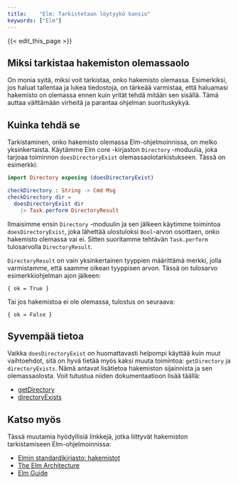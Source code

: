 ```yaml
---
title:    "Elm: Tarkistetaan löytyykö kansio"
keywords: ["Elm"]
---
```


{{< edit_this_page >}}

## Miksi tarkistaa hakemiston olemassaolo

On monia syitä, miksi voit tarkistaa, onko hakemisto olemassa. Esimerkiksi, jos haluat tallentaa ja lukea tiedostoja, on tärkeää varmistaa, että haluamasi hakemisto on olemassa ennen kuin yrität tehdä mitään sen sisällä. Tämä auttaa välttämään virheitä ja parantaa ohjelman suorituskykyä.

## Kuinka tehdä se

Tarkistaminen, onko hakemisto olemassa Elm-ohjelmoinnissa, on melko yksinkertaista. Käytämme Elm core -kirjaston `Directory` -moduulia, joka tarjoaa toiminnon `doesDirectoryExist` olemassaolotarkistukseen. Tässä on esimerkki:

```Elm
import Directory exposing (doesDirectoryExist)

checkDirectory : String -> Cmd Msg
checkDirectory dir =
  doesDirectoryExist dir
    |> Task.perform DirectoryResult
```

Ilmaisimme ensin `Directory` -moduulin ja sen jälkeen käytimme toimintoa `doesDirectoryExist`, joka lähettää ulostuloksi `Bool`-arvon osoittaen, onko hakemisto olemassa vai ei. Sitten suoritamme tehtävän `Task.perform` tulosarvolla `DirectoryResult`.

`DirectoryResult` on vain yksinkertainen tyyppien määrittämä merkki, jolla varmistamme, että saamme oikean tyyppisen arvon. Tässä on tulosarvo esimerkkiohjelman ajon jälkeen:

```
{ ok = True }
```

Tai jos hakemistoa ei ole olemassa, tulostus on seuraava:

```
{ ok = False }
```

## Syvempää tietoa

Vaikka `doesDirectoryExist` on huomattavasti helpompi käyttää kuin muut vaihtoehdot, sitä on hyvä tietää myös kaksi muuta toimintoa: `getDirectory` ja `directoryExists`. Nämä antavat lisätietoa hakemiston sijainnista ja sen olemassaolosta. Voit tutustua niiden dokumentaatioon lisää täällä:

- [getDirectory](https://package.elm-lang.org/packages/elm/core/latest/Directory#getDirectory)
- [directoryExists](https://package.elm-lang.org/packages/elm/core/latest/Directory#directoryExists)

## Katso myös

Tässä muutamia hyödyllisiä linkkejä, jotka liittyvät hakemiston tarkistamiseen Elm-ohjelmoinnissa:

- [Elmin standardikirjasto: hakemistot](https://package.elm-lang.org/packages/elm/core/latest/Directory)
- [The Elm Architecture](https://guide.elm-lang.org/architecture/)
- [Elm Guide](https://guide.elm-lang.org/)